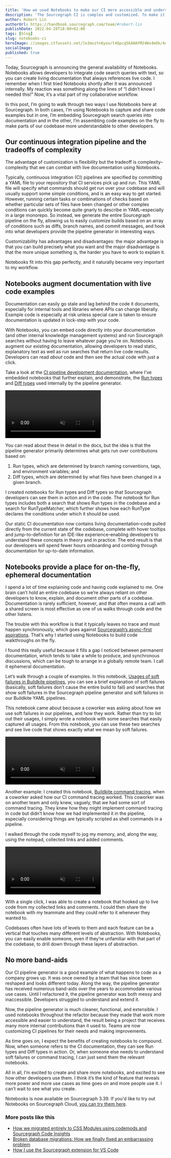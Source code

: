 ```yaml
---
title: 'How we used Notebooks to make our CI more accessible and understandable'
description: 'The Sourcegraph CI is complex and customized. To make it more accessible, software engineer Robert Lin used the new Sourcegraph feature, Notebooks, to make living documentation.'
author: Robert Lin
authorUrl: https://handbook.sourcegraph.com/team/#robert-lin
publishDate: 2022-04-28T18:00+02:00
tags: [blog]
slug: notebooks-ci
heroImage: //images.ctfassets.net/le3mxztn6yoo/t4Qpcq5kA0AYM24Ws4mOk/4edf5502a936bbec90c262fa00355aed/sourcegraph-mark.png
socialImage:
published: true
---
```


Today, Sourcegraph is announcing the general availability of Notebooks. Notebooks allows developers to integrate code search queries with text, so you can create living documentation that always references live code. I remember when I first tried Notebooks shortly after it was announced internally. My reaction was something along the lines of “I didn’t know I needed this!” Now, it’s a vital part of my collaborative workflow.

In this post, I’m going to walk through two ways I use Notebooks here at Sourcegraph. In both cases, I’m using Notebooks to capture and share code examples but in one, I’m embedding Sourcegraph search queries into documentation and in the other, I’m assembling code examples on the fly to make parts of our codebase more understandable to other developers.

## Our continuous integration pipeline and the tradeoffs of complexity

The advantage of customization is flexibility but the tradeoff is complexity–complexity that we can combat with live documentation using Notebooks.

Typically, continuous integration (CI) pipelines are specified by committing a YAML file to your repository that CI services pick up and run. This YAML file will specify what commands should get run over your codebase and will usually support some simple conditions, and is an easy way to get started. However, running certain tasks or combinations of checks based on whether particular sets of files have been changed or other complex conditions can quickly become quite gnarly to describe in YAML–especially in a large monorepo. So instead, we generate the entire Sourcegraph pipeline on the fly, allowing us to easily customize builds based on an array of conditions such as diffs, branch names, and commit messages, and hook into what developers provide the pipeline generator in interesting ways.

Customizability has advantages and disadvantages: the major advantage is that you can build precisely what you want and the major disadvantage is that the more unique something is, the harder you have to work to explain it.

Notebooks fit into this gap perfectly, and it naturally became very important to my workflow.

## Notebooks augment documentation with live code examples

Documentation can easily go stale and lag behind the code it documents, especially for internal tools and libraries where APIs can change liberally. Example code is especially at risk unless special care is taken to ensure documentation is updated in lock-step with your code.

With Notebooks, you can embed code directly into your documentation (and other internal knowledge management systems) and run Sourcegraph searches without having to leave whatever page you’re on. Notebooks augment our existing documentation, allowing developers to read static, explanatory text as well as run searches that return live code results. Developers can read _about_ code and then see the actual code with just a click.

Take a look at the [CI pipeline development documentation](https://docs.sourcegraph.com/dev/background-information/ci/development), where I've embedded notebooks that further explain, and demonstrate, the [Run types](https://docs.sourcegraph.com/dev/background-information/ci/development#run-types) and [Diff types](https://docs.sourcegraph.com/dev/background-information/ci/development#diff-types) used internally by the pipeline generator.

<video loop autoplay muted playsinline>
  <source src="https://storage.googleapis.com/sourcegraph-assets/blog/Notebooks/embedded_notebooks.mp4" type="video/mp4" />
</video>

You can read about these in detail in the docs, but the idea is that the pipeline generator primarily determines what gets run over contributions based on:

1. Run types, which are determined by branch naming conventions, tags, and environment variables; and
2. Diff types, which are determined by what files have been changed in a given branch.

I created notebooks for Run types and Diff types so that Sourcegraph developers can see them in action and in the code. The notebook for Run types includes both a search that shows Run types in the codebase and a search for RunTypeMatcher, which further shows how each RunType declares the conditions under which it should be used.

Our static CI documentation now contains living documentation–code pulled directly from the current state of the codebase, complete with hover tooltips and jump-to-definition for an IDE-like experience–enabling developers to understand these concepts in theory and in practice. The end result is that our developers will spend fewer hours onboarding and combing through documentation for up-to-date information.

## Notebooks provide a place for on-the-fly, ephemeral documentation

I spend a lot of time explaining code and having code explained to me. One brain can’t hold an entire codebase so we’re always reliant on other developers to know, explain, and document other parts of a codebase. Documentation is rarely sufficient, however, and that often means a call with a shared screen is most effective as one of us walks through code and the other listens.

The trouble with this workflow is that it typically leaves no trace and must happen synchronously, which goes against [Sourcegraph’s async-first aspirations](https://handbook.sourcegraph.com/company-info-and-process/communication/asynchronous-communication/). That’s why I started using Notebooks to build code walkthroughs on the fly.

I found this really useful because it fills a gap I noticed between permanent documentation, which tends to take a while to produce, and synchronous discussions, which can be tough to arrange in a globally remote team. I call it ephemeral documentation.

Let’s walk through a couple of examples. In this notebook, [Usages of soft failures in Buildkite pipelines](https://sourcegraph.com/notebooks/Tm90ZWJvb2s6NzU1), you can see a brief explanation of soft failures (basically, soft failures don’t cause the entire build to fail) and searches that show soft failures in the Sourcegraph pipeline generator and soft failures in our Buildkite YAML pipelines.

This notebook came about because a coworker was asking about how we use soft failures in our pipelines, and how they work. Rather than try to list out their usages, I simply wrote a notebook with some searches that easily captured all usages. From this notebook, you can use these two searches and see live code that shows exactly what we mean by soft failures.

<video loop autoplay muted playsinline>
  <source src="https://storage.googleapis.com/sourcegraph-assets/blog/Notebooks/soft_fails.mp4" type="video/mp4" />
</video>

Another example: I created this notebook, [Buildkite command tracing](https://sourcegraph.com/notebooks/Tm90ZWJvb2s6NzU0), when a coworker asked how our CI command tracing worked. This coworker was on another team and only knew, vaguely, that we had some sort of command tracing. They knew how they might implement command tracing in code but didn’t know how we had implemented it in the pipeline, especially considering things are typically scripted as shell commands in a pipeline.

I walked through the code myself to jog my memory, and, along the way, using the notepad, collected links and added comments.

<video loop autoplay muted playsinline>
  <source src="https://storage.googleapis.com/sourcegraph-assets/blog/Notebooks/Notepad_final.mp4" type="video/mp4" />
</video>

With a single click, I was able to create a notebook that hooked up to live code from my collected links and comments. I could then share the notebook with my teammate and they could refer to it whenever they wanted to.

Codebases often have lots of levels to them and each feature can be a vertical that touches many different levels of abstraction. With Notebooks, you can easily enable someone, even if they’re unfamiliar with that part of the codebase, to drill down through these layers of abstraction.

## No more band-aids

Our CI pipeline generator is a good example of what happens to code as a company grows up. It was once owned by a team that has since been reshaped and looks different today. Along the way, the pipeline generator has received numerous band-aids over the years to accommodate various use cases. Until I refactored it, the pipeline generator was both messy and inaccessible. Developers struggled to understand and extend it.

Now, the pipeline generator is much cleaner, functional, and extensible. I used notebooks throughout the refactor because they made that work more accessible and easier to understand, the result being a project that receives many more internal contributions than it used to. Teams are now customizing CI pipelines for their needs and making improvements.

As time goes on, I expect the benefits of creating notebooks to compound. Now, when someone refers to the CI documentation, they can see Run types and Diff types in action. Or, when someone else needs to understand soft failures or command tracing, I can just send them the relevant notebooks.

All in all, I’m excited to create and share more notebooks, and excited to see how other developers use them. I think it’s the kind of feature that reveals more power and more use cases as time goes on and more people use it. I can’t wait to see what you create.

Notebooks is now available on Sourcegraph 3.39. If you'd like to try out Notebooks on Sourcegraph Cloud, [you can try them here](https://sourcegraph.com/notebooks).

### More posts like this

- [How we migrated entirely to CSS Modules using codemods and Sourcegraph Code Insights](https://about.sourcegraph.com/blog/migrating-to-css-modules-with-codemods-and-code-insights/)
- [Broken database migrations: How we finally fixed an embarrassing problem](https://about.sourcegraph.com/blog/introducing-migrator-service/)
- [How I use the Sourcegraph extension for VS Code](https://about.sourcegraph.com/blog/ways-to-use-sourcegraph-extension-for-vs-code/)

